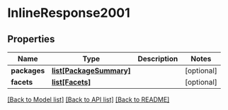 # InlineResponse2001

## Properties
Name | Type | Description | Notes
------------ | ------------- | ------------- | -------------
**packages** | [**list[PackageSummary]**](PackageSummary.md) |  | [optional] 
**facets** | [**list[Facets]**](Facets.md) |  | [optional] 

[[Back to Model list]](../README.md#documentation-for-models) [[Back to API list]](../README.md#documentation-for-api-endpoints) [[Back to README]](../README.md)


